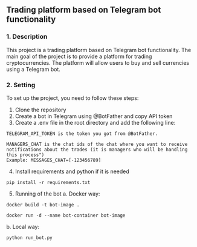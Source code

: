## Trading platform based on Telegram bot functionality

### 1. Description

This project is a trading platform based on Telegram bot functionality. The main goal of the project is to provide a platform for trading cryptocurrencies. The platform will allow users to buy and sell currencies using a Telegram bot. 

### 2. Setting

To set up the project, you need to follow these steps:
1. Clone the repository
2. Create a bot in Telegram using @BotFather and copy API token
3. Create a .env file in the root directory and add the following line:
```
TELEGRAM_API_TOKEN is the token you got from @BotFather. 

MANAGERS_CHAT is the chat ids of the chat where you want to receive notifications about the trades (it is managers who will be handling this process")
Example: MESSAGES_CHAT=[-123456789]
```
4. Install requirements and python if it is needed
```
pip install -r requirements.txt
```

5. Running of the bot
a. Docker way:
```
docker build -t bot-image .

docker run -d --name bot-container bot-image
```
b. Local way:
```
python run_bot.py
```


